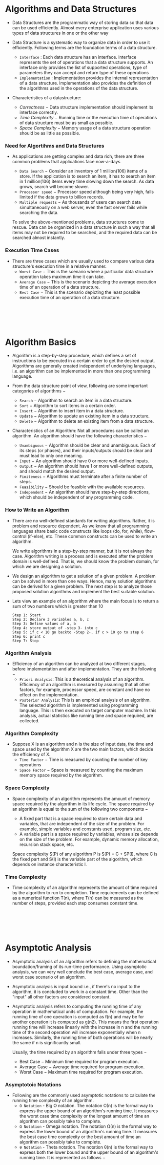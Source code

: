 # Algorithms and Data Structures

- Data Structures are the programmatic way of storing data so that data can be used efficiently. Almost every enterprise application uses various types of data structures in one or the other way

- Data Structure is a systematic way to organize data in order to use it efficiently. Following terms are the foundation terms of a data structure.
  - `Interface` : Each data structure has an interface. Interface represents the set of operations that a data structure supports. An interface only provides the list of supported operations, type of parameters they can accept and return type of these operations
  - `Implementation` : Implementation provides the internal representation of a data structure. Implementation also provides the definition of the algorithms used in the operations of the data structure.
  
- Characteristics of a datastructure:
   - *Correctness* − Data structure implementation should implement its interface correctly.
   - *Time Complexity* − Running time or the execution time of operations of data structure must be as small as possible.
   - *Space Complexity* − Memory usage of a data structure operation should be as little as possible.
   
### Need for Algortihms and Data Structures

- As applications are getting complex and data rich, there are three common problems that applications face now-a-days.
  - `Data Search` − Consider an inventory of 1 million(106) items of a store. If the application is to search an item, it has to search an item in 1 million(106) items every time slowing down the search. As data grows, search will become slower.
  - `Processor speed` − Processor speed although being very high, falls limited if the data grows to billion records.
  - `Multiple requests` − As thousands of users can search data simultaneously on a web server, even the fast server fails while searching the data.

  To solve the above-mentioned problems, data structures come to rescue. Data can be organized in a data structure in such a way that all items may not be required to be searched, and the required data can be searched almost instantly.

### Execution Time Cases

- There are three cases which are usually used to compare various data structure's execution time in a relative manner.
  - `Worst Case` − This is the scenario where a particular data structure operation takes maximum time it can take.
  - `Average Case` − This is the scenario depicting the average execution time of an operation of a data structure.  
  - `Best Case` − This is the scenario depicting the least possible execution time of an operation of a data structure. 

<br/>
<br/>
<br/>
<br/>

# Algorithm Basics 

- Algorithm is a step-by-step procedure, which defines a set of instructions to be executed in a certain order to get the desired output. Algorithms are generally created independent of underlying languages, i.e. an algorithm can be implemented in more than one programming language.

- From the data structure point of view, following are some important categories of algorithms −
  - `Search` − Algorithm to search an item in a data structure.
  - `Sort` − Algorithm to sort items in a certain order.
  - `Insert` − Algorithm to insert item in a data structure.
  - `Update` − Algorithm to update an existing item in a data structure.
  - `Delete` − Algorithm to delete an existing item from a data structure.
  
- Characteristics of an Algorithm: Not all procedures can be called an algorithm. An algorithm should have the following characteristics −
  - `Unambiguous` − Algorithm should be clear and unambiguous. Each of its steps (or phases), and their inputs/outputs should be clear and must lead to only one meaning.
  - `Input` − An algorithm should have 0 or more well-defined inputs.
  - `Output` − An algorithm should have 1 or more well-defined outputs, and should match the desired output.
  - `Finiteness` − Algorithms must terminate after a finite number of steps.
  - `Feasibility` − Should be feasible with the available resources.
  - `Independent` − An algorithm should have step-by-step directions, which should be independent of any programming code.
  
### How to Write an Algorithm

- There are no well-defined standards for writing algorithms. Rather, it is problem and resource dependent. As we know that all programming languages share basic code constructs like loops (do, for, while), flow-control (if-else), etc. These common constructs can be used to write an algorithm.

  We write algorithms in a step-by-step manner, but it is not always the case. Algorithm writing is a process and is executed after the problem domain is well-defined. That is, we should know the problem domain, for which we are designing a solution.

- We design an algorithm to get a solution of a given problem. A problem can be solved in more than one ways. Hence, many solution algorithms can be derived for a given problem. The next step is to analyze those proposed solution algorithms and implement the best suitable solution.

- Lets view an example of an algorithm where the main focus is to return a sum of two numbers which is greater than 10
  ```
  Step 1: Start
  Step 2: Declare 3 variables a, b, c
  Step 3: Define values of a, b
  Step 4: store output of -step 3- into c
  Step 5: if c < 10 go backto -Step 2-, if c > 10 go to step 6
  Step 6: print c
  Step 7: Stop
  ```

### Algorithm Analysis

- Efficiency of an algorithm can be analyzed at two different stages, before implementation and after implementation. They are the following −
  - `Priori Analysis`: This is a theoretical analysis of an algorithm. Efficiency of an algorithm is measured by assuming that all other factors, for example, processor speed, are constant and have no effect on the implementation.
  - `Posterior Analysis`: This is an empirical analysis of an algorithm. The selected algorithm is implemented using programming language. This is then executed on target computer machine. In this analysis, actual statistics like running time and space required, are collected.
  
### Algorithm Complexity

- Suppose X is an algorithm and n is the size of input data, the time and space used by the algorithm X are the two main factors, which decide the efficiency of X.
  - `Time Factor` − Time is measured by counting the number of key operations 
  - `Space Factor` − Space is measured by counting the maximum memory space required by the algorithm.

### Space Complexity

- Space complexity of an algorithm represents the amount of memory space required by the algorithm in its life cycle. The space required by an algorithm is equal to the sum of the following two components −
  - A fixed part that is a space required to store certain data and variables, that are independent of the size of the problem. For example, simple variables and constants used, program size, etc.
  - A variable part is a space required by variables, whose size depends on the size of the problem. For example, dynamic memory allocation, recursion stack space, etc.
  
  Space complexity S(P) of any algorithm P is S(P) = C + SP(I), where C is the fixed part and S(I) is the variable part of the algorithm, which depends on instance characteristic I.
  
### Time Complexity

- Time complexity of an algorithm represents the amount of time required by the algorithm to run to completion. Time requirements can be defined as a numerical function T(n), where T(n) can be measured as the number of steps, provided each step consumes constant time.

<br/>
<br/>
<br/>
<br/>

# Asymptotic Analysis

- Asymptotic analysis of an algorithm refers to defining the mathematical boundation/framing of its run-time performance. Using asymptotic analysis, we can very well conclude the best case, average case, and worst case scenario of an algorithm.

- Asymptotic analysis is input bound i.e., if there's no input to the algorithm, it is concluded to work in a constant time. Other than the "input" all other factors are considered constant.

- Asymptotic analysis refers to computing the running time of any operation in mathematical units of computation. For example, the running time of one operation is computed as f(n) and may be for another operation it is computed as g(n2). This means the first operation running time will increase linearly with the increase in n and the running time of the second operation will increase exponentially when n increases. Similarly, the running time of both operations will be nearly the same if n is significantly small.
  
  Usually, the time required by an algorithm falls under three types −
    - Best Case − Minimum time required for program execution.
    - Average Case − Average time required for program execution.
    - Worst Case − Maximum time required for program execution.
    
### Asymptotoic Notations

  - Following are the commonly used asymptotic notations to calculate the running time complexity of an algorithm.
    - `Ο Notation` - Big O notation. The notation Ο(n) is the formal way to express the upper bound of an algorithm's running time. It measures the worst case time complexity or the longest amount of time an algorithm can possibly take to complete.
    - `Ω Notation` - Omega notation. The notation Ω(n) is the formal way to express the lower bound of an algorithm's running time. It measures the best case time complexity or the best amount of time an algorithm can possibly take to complete.
    - `θ Notation` - Theta notation. The notation θ(n) is the formal way to express both the lower bound and the upper bound of an algorithm's running time. It is represented as follows −

<br/>
<br/>
<br/>
<br/>

# Greedy Algorithms

- An algorithm is designed to achieve optimum solution for a given problem. In greedy algorithm approach, decisions are made from the given solution domain. As being greedy, the closest solution that seems to provide an optimum solution is chosen.

- Greedy algorithms try to find a localized optimum solution, which may eventually lead to globally optimized solutions. However, generally greedy algorithms do not provide globally optimized solutions.

- Lets see an example of a problem where we use greedy algorithm. This problem is to count to a desired value by choosing the least possible coins and the greedy approach forces the algorithm to pick the largest possible coin. Remember Optimisation and efficency is the key factor in greedy algorithms

<br/>
<br/>
<br/>
<br/>

# Divide and Conquer 

- In divide and conquer approach, the problem in hand, is divided into smaller sub-problems and then each problem is solved independently. When we keep on dividing the subproblems into even smaller sub-problems, we may eventually reach a stage where no more division is possible. Those "atomic" smallest possible sub-problem (fractions) are solved. The solution of all sub-problems is finally merged in order to obtain the solution of an original problem.

- Broadly, we can understand divide-and-conquer approach in a three-step process.

### Divide/Break

- This step involves breaking the problem into smaller sub-problems. Sub-problems should represent a part of the original problem. This step generally takes a recursive approach to divide the problem until no sub-problem is further divisible. At this stage, sub-problems become atomic in nature but still represent some part of the actual problem.

### Conquer/Solve

- This step receives a lot of smaller sub-problems to be solved. Generally, at this level, the problems are considered 'solved' on their own.

### Merge/Combine

- When the smaller sub-problems are solved, this stage recursively combines them until they formulate a solution of the original problem. This algorithmic approach works recursively and conquer & merge steps works so close that they appear as one.

<br/>
<br/>
<br/>
<br/>

# Dynamic Programming

- Dynamic programming approach is similar to divide and conquer in breaking down the problem into smaller and yet smaller possible sub-problems. But unlike, divide and conquer, these sub-problems are not solved independently. Rather, results of these smaller sub-problems are remembered and used for similar or overlapping sub-problems.

- Dynamic programming is used where we have problems, which can be divided into similar sub-problems, so that their results can be re-used. Mostly, these algorithms are used for optimization. Before solving the in-hand sub-problem, dynamic algorithm will try to examine the results of the previously solved sub-problems. The solutions of sub-problems are combined in order to achieve the best solution.

- So we can say that −
  - The problem should be able to be divided into smaller overlapping sub-problem.
  - An optimum solution can be achieved by using an optimum solution of smaller sub-problems.
  - Dynamic algorithms use Memoization.
  
- In contrast to greedy algorithms, where local optimization is addressed, dynamic algorithms are motivated for an overall optimization of the problem.

- In contrast to divide and conquer algorithms, where solutions are combined to achieve an overall solution, dynamic algorithms use the output of a smaller sub-problem and then try to optimize a bigger sub-problem. Dynamic algorithms use Memoization to remember the output of already solved sub-problems.

<br/>
<br/>
<br/>
<br/>

# Data Structures

- 
